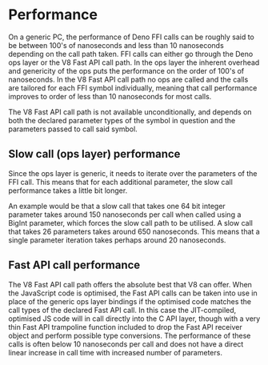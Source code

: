 # Performance

On a generic PC, the performance of Deno FFI calls can be roughly said to be
between 100's of nanoseconds and less than 10 nanoseconds depending on the call
path taken. FFI calls can either go through the Deno ops layer or the V8 Fast
API call path. In the ops layer the inherent overhead and genericity of the ops
puts the performance on the order of 100's of nanoseconds. In the V8 Fast API
call path no ops are called and the calls are tailored for each FFI symbol
individually, meaning that call performance improves to order of less than 10
nanoseconds for most calls.

The V8 Fast API call path is not available unconditionally, and depends on both
the declared parameter types of the symbol in question and the parameters passed
to call said symbol.

## Slow call (ops layer) performance

Since the ops layer is generic, it needs to iterate over the parameters of the
FFI call. This means that for each additional parameter, the slow call
performance takes a little bit longer.

An example would be that a slow call that takes one 64 bit integer parameter
takes around 150 nanoseconds per call when called using a BigInt parameter,
which forces the slow call path to be utilised. A slow call that takes 26
parameters takes around 650 nanoseconds. This means that a single parameter
iteration takes perhaps around 20 nanoseconds.

## Fast API call performance

The V8 Fast API call path offers the absolute best that V8 can offer. When the
JavaScript code is optimised, the Fast API calls can be taken into use in place
of the generic ops layer bindings if the optimised code matches the call types
of the declared Fast API call. In this case the JIT-compiled, optimised JS code
will in call directly into the C API layer, though with a very thin Fast API
trampoline function included to drop the Fast API receiver object and perform
possible type conversions. The performance of these calls is often below 10
nanoseconds per call and does not have a direct linear increase in call time
with increased number of parameters.

